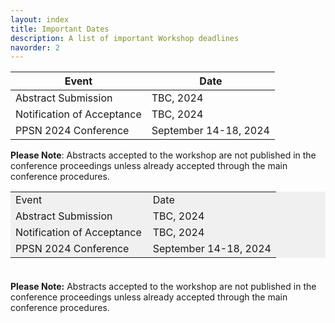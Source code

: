 ```yaml
---
layout: index
title: Important Dates
description: A list of important Workshop deadlines
navorder: 2
---
```


| Event                      | Date               |
|----------------------------|--------------------|
| Abstract Submission        | TBC, 2024          |
| Notification of Acceptance | TBC, 2024          |
| PPSN 2024 Conference       | September 14-18, 2024 |

**Please Note**: Abstracts accepted to the workshop are not published in the conference proceedings unless already accepted through the main conference procedures.

<table style="background-color: #f0f0f0; margin-bottom: 20px;">
  <tr>
    <td style="padding-right: 10px;">Event</td>
    <td>Date</td>
  </tr>
  <tr>
    <td style="padding-right: 10px;">Abstract Submission</td>
    <td>TBC, 2024</td>
  </tr>
  <tr>
    <td style="padding-right: 10px;">Notification of Acceptance</td>
    <td>TBC, 2024</td>
  </tr>
  <tr>
    <td style="padding-right: 10px;">PPSN 2024 Conference</td>
    <td>September 14-18, 2024</td>
  </tr>
</table>
<br>
<strong>Please Note:</strong> Abstracts accepted to the workshop are not published in the conference proceedings unless already accepted through the main conference procedures.
